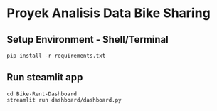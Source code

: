# Proyek Analisis Data Bike Sharing

## Setup Environment - Shell/Terminal
```
pip install -r requirements.txt
```

## Run steamlit app
```
cd Bike-Rent-Dashboard
streamlit run dashboard/dashboard.py
```
